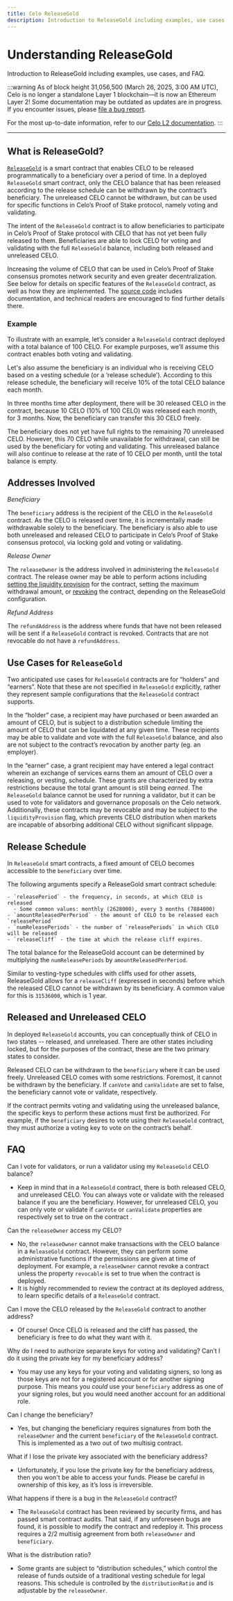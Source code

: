 ```yaml
---
title: Celo ReleaseGold
description: Introduction to ReleaseGold including examples, use cases, and FAQ.
---
```


# Understanding ReleaseGold

Introduction to ReleaseGold including examples, use cases, and FAQ.

:::warning
As of block height 31,056,500 (March 26, 2025, 3:00 AM UTC), Celo is no longer a standalone Layer 1 blockchain—it is now an Ethereum Layer 2!
Some documentation may be outdated as updates are in progress. If you encounter issues, please [file a bug report](https://github.com/celo-org/docs/issues/new/choose).

For the most up-to-date information, refer to our [Celo L2 documentation](https://docs.celo.org/cel2).
:::

---

## What is ReleaseGold?

[`ReleaseGold`](https://github.com/celo-org/celo-monorepo/blob/master/packages/what-is-celo/about-celo-l1/protocol/contracts/governance/ReleaseGold.sol) is a smart contract that enables CELO to be released programmatically to a beneficiary over a period of time. In a deployed `ReleaseGold` smart contract, only the CELO balance that has been released according to the release schedule can be withdrawn by the contract’s beneficiary. The unreleased CELO cannot be withdrawn, but can be used for specific functions in Celo’s Proof of Stake protocol, namely voting and validating.

The intent of the `ReleaseGold` contract is to allow beneficiaries to participate in Celo’s Proof of Stake protocol with CELO that has not yet been fully released to them. Beneficiaries are able to lock CELO for voting and validating with the full `ReleaseGold` balance, including both released and unreleased CELO.

Increasing the volume of CELO that can be used in Celo’s Proof of Stake consensus promotes network security and even greater decentralization. See below for details on specific features of the `ReleaseGold` contract, as well as how they are implemented. The [source code](https://github.com/celo-org/celo-monorepo/blob/master/packages/protocol/contracts/governance/ReleaseGold.sol) includes documentation, and technical readers are encouraged to find further details there.

### Example

To illustrate with an example, let’s consider a `ReleaseGold` contract deployed with a total balance of 100 CELO. For example purposes, we’ll assume this contract enables both voting and validating.

Let's also assume the beneficiary is an individual who is receiving CELO based on a vesting schedule (or a ‘release schedule’). According to this release schedule, the beneficiary will receive 10% of the total CELO balance each month.

In three months time after deployment, there will be 30 released CELO in the contract, because 10 CELO (10% of 100 CELO) was released each month, for 3 months. Now, the beneficiary can transfer this 30 CELO freely.

The beneficiary does not yet have full rights to the remaining 70 unreleased CELO. However, this 70 CELO while unavailable for withdrawal, can still be used by the beneficiary for voting and validating. This unreleased balance will also continue to release at the rate of 10 CELO per month, until the total balance is empty.

## Addresses Involved

_Beneficiary_

The `beneficiary` address is the recipient of the CELO in the `ReleaseGold` contract. As the CELO is released over time, it is incrementally made withdrawable solely to the beneficiary. The beneficiary is also able to use both unreleased and released CELO to participate in Celo’s Proof of Stake consensus protocol, via locking gold and voting or validating.

_Release Owner_

The `releaseOwner` is the address involved in administering the `ReleaseGold` contract. The release owner may be able to perform actions including [setting the liquidity provision](https://github.com/celo-org/celo-monorepo/blob/master/packages/what-is-celo/about-celo-l1/protocol/contracts/governance/ReleaseGold.sol#L268) for the contract, setting the maximum withdrawal amount, or [revoking](https://github.com/celo-org/celo-monorepo/blob/master/packages/what-is-celo/about-celo-l1/protocol/contracts/governance/ReleaseGold.sol#L362) the contract, depending on the ReleaseGold configuration.

_Refund Address_

The `refundAddress` is the address where funds that have not been released will be sent if a `ReleaseGold` contract is revoked. Contracts that are not revocable do not have a `refundAddress`.

## Use Cases for `ReleaseGold`

Two anticipated use cases for `ReleaseGold` contracts are for “holders” and “earners”. Note that these are not specified in `ReleaseGold` explicitly, rather they represent sample configurations that the `ReleaseGold` contract supports.

In the “holder” case, a recipient may have purchased or been awarded an amount of CELO, but is subject to a distribution schedule limiting the amount of CELO that can be liquidated at any given time. These recipients may be able to validate and vote with the full `ReleaseGold` balance, and also are not subject to the contract’s revocation by another party (eg. an employer).

In the “earner” case, a grant recipient may have entered a legal contract wherein an exchange of services earns them an amount of CELO over a releasing, or vesting, schedule. These grants are characterized by extra restrictions because the total grant amount is still being _earned_. The `ReleaseGold` balance cannot be used for running a validator, but it can be used to vote for validators and governance proposals on the Celo network. Additionally, these contracts may be revocable and may be subject to the `liquidityProvision` flag, which prevents CELO distribution when markets are incapable of absorbing additional CELO without significant slippage.

## Release Schedule

In `ReleaseGold` smart contracts, a fixed amount of CELO becomes accessible to the `beneficiary` over time.

The following arguments specify a ReleaseGold smart contract schedule:

<!-- make the below text code block because crowdin is messing it up -->

```mdx-code-block
- `releasePeriod` - the frequency, in seconds, at which CELO is released
  - Some common values: monthly (2628000), every 3 months (7884000)
- `amountReleasedPerPeriod` - the amount of CELO to be released each `releasePeriod`
- `numReleasePeriods` - the number of `releasePeriods` in which CELO will be released
- `releaseCliff` - the time at which the release cliff expires.
```

The total balance for the ReleaseGold account can be determined by multiplying the `numReleasePeriods` by `amountReleasedPerPeriod`.

Similar to vesting-type schedules with cliffs used for other assets, ReleaseGold allows for a `releaseCliff` (expressed in seconds) before which the released CELO cannot be withdrawn by its beneficiary. A common value for this is `31536000`, which is 1 year.

## Released and Unreleased CELO

In deployed `ReleaseGold` accounts, you can conceptually think of CELO in two states -- released, and unreleased. There are other states including locked, but for the purposes of the contract, these are the two primary states to consider.

Released CELO can be withdrawn to the `beneficiary` where it can be used freely. Unreleased CELO comes with some restrictions. Foremost, it cannot be withdrawn by the beneficiary. If `canVote` and `canValidate` are set to false, the beneficiary cannot vote or validate, respectively.

If the contract permits voting and validating using the unreleased balance, the specific keys to perform these actions must first be authorized. For example, if the `beneficiary` desires to vote using their `ReleaseGold` contract, they must authorize a voting key to vote on the contract’s behalf.

## FAQ

Can I vote for validators, or run a validator using my `ReleaseGold` CELO balance?

- Keep in mind that in a `ReleaseGold` contract, there is both released CELO, and unreleased CELO. You can always vote or validate with the released balance if you are the beneficiary. However, for unreleased CELO, you can only vote or validate if `canVote` or `canValidate` properties are respectively set to true on the contract .

Can the `releaseOwner` access my CELO?

- No, the `releaseOwner` cannot make transactions with the CELO balance in a `ReleaseGold` contract. However, they can perform some administrative functions if the permissions are given at time of deployment. For example, a `releaseOwner` cannot revoke a contract unless the property `revocable` is set to true when the contract is deployed.
- It is highly recommended to review the contract at its deployed address, to learn specific details of a `ReleaseGold` contract.

Can I move the CELO released by the `ReleaseGold` contract to another address?

- Of course! Once CELO is released and the cliff has passed, the beneficiary is free to do what they want with it.

Why do I need to authorize separate keys for voting and validating? Can’t I do it using the private key for my beneficiary address?

- You may use any keys for your voting and validating signers, so long as those keys are not for a registered account or for another signing purpose. This means you _could_ use your `beneficiary` address as one of your signing roles, but you would need another account for an additional role.

Can I change the beneficiary?

- Yes, but changing the beneficiary requires signatures from both the `releaseOwner` and the current `beneficiary` of the `ReleaseGold` contract. This is implemented as a two out of two multisig contract.

What if I lose the private key associated with the beneficiary address?

- Unfortunately, if you lose the private key for the beneficiary address, then you won't be able to access your funds. Please be careful in ownership of this key, as it’s loss is irreversible.

What happens if there is a bug in the `ReleaseGold` contract?

- The `ReleaseGold` contract has been reviewed by security firms, and has passed smart contract audits. That said, if any unforeseen bugs are found, it is possible to modify the contract and redeploy it. This process requires a 2/2 multisig agreement from both `releaseOwner` and `beneficiary`.

What is the distribution ratio?

- Some grants are subject to “distribution schedules,” which control the release of funds outside of a traditional vesting schedule for legal reasons. This schedule is controlled by the `distributionRatio` and is adjustable by the `releaseOwner`.
